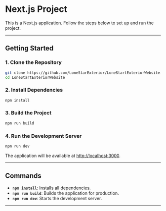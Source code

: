 # **Next.js Project**

This is a Next.js application. Follow the steps below to set up and run the project.

---

## **Getting Started**

### **1. Clone the Repository**

```bash
git clone https://github.com/LoneStarExterior/LoneStartExteriorWebsite.git
cd LoneStartExteriorWebsite
```

### **2. Install Dependencies**

```bash
npm install
```

### **3. Build the Project**

```bash
npm run build
```

### **4. Run the Development Server**

```bash
npm run dev
```

The application will be available at [http://localhost:3000](http://localhost:3000).

---

## **Commands**

- **`npm install`**: Installs all dependencies.
- **`npm run build`**: Builds the application for production.
- **`npm run dev`**: Starts the development server.

---
